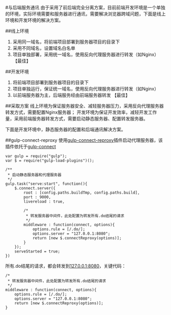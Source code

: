 #与后端服务通讯
由于采用了前后端完全分离方案，目前前端开发环境是一个单独的环境，实际环境需要和服务器进行通讯，需要解决浏览器跨域问题，下面是线上环境和开发环境的解决方案。

##线上环境
1. 采用同一域名，将前端项目部署到服务器项目的目录下
2. 采用不同域名，设置域名白名单
3. 项目单独部署，采用统一域名，使用反向代理服务器进行转发（如Nginx） 【最佳】

##开发环境
1. 将前端项目部署到服务器项目的目录下
2. 项目单独运行，保证统一域名，使用反向代理服务器进行转发（如Nginx）
3. 以前端服务器为主，后端服务经由前端服务器转发 【最佳】

##采取方案
线上环境为保证服务器安全、减轻服务器压力，采用反向代理服务器转发方式，需要配置Nginx服务器；
开发环境为保证开发效率，减轻开发工作量，采用前端服务器转发方式，需要启动静态服务器、配置转发服务器。

下面是开发环境中，静态服务器的配置和后端通讯解决方案。

##gulp-connect-reproxy
使用[gulp-connect-reproxy](https://www.npmjs.com/package/gulp-connect-reproxy)插件启动代理服务器，该插件依托于[gulp-connect](https://www.npmjs.com/package/gulp-connect)

```
var gulp = require("gulp");
var $ = require("gulp-load-plugins")();

/**
 * 启动静态服务器和代理服务器
 */
gulp.task("serve:start", function(){
	$.connect.server({
		root : [config.paths.buildTmp, config.paths.build],
		port : 9000,
		livereload : true,

		/*
		 * 转发服务器中间件，此处配置为转发所有.do结尾的请求
		 */
		middleware : function(connect, options){
			options.rule = [/.do/];
			options.server = "127.0.0.1:8080";
			return [new $.connectReproxy(options)];
		}
	});
	serveStarted = true;
})
```
所有.do结尾的请求，都会转发到[127.0.0.1:8080](http://127.0.0.1:8080)，关键代码：
```
/*
 * 转发服务器中间件，此处配置为转发所有.do结尾的请求
 */
middleware : function(connect, options){
    options.rule = [/.do/];
    options.server = "127.0.0.1:8080";
    return [new $.connectReproxy(options)];
}
```

